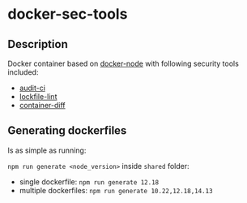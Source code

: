 # docker-sec-tools

## Description

Docker container based on [docker-node](https://github.com/Synthetixio/docker-node) with following security tools included:

* [audit-ci](https://www.npmjs.com/package/audit-ci)
* [lockfile-lint](https://www.npmjs.com/package/lockfile-lint)
* [container-diff](https://github.com/GoogleContainerTools/container-diff)

## Generating dockerfiles

Is as simple as running:

`npm run generate <node_version>` inside `shared` folder:

* single dockerfile: `npm run generate 12.18`
* multiple dockerfiles: `npm run generate 10.22,12.18,14.13`
